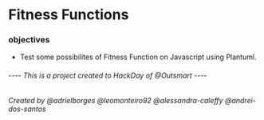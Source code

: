 # Fitness Functions

### objectives
- Test some possibilites of Fitness Function on Javascript using Plantuml.



###### ----  This is a project created to HackDay of @Outsmart ----

###### Created by @adrielborges @leomonteiro92 @alessandra-caleffy @andrei-dos-santos
